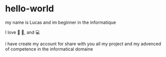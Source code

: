 # hello-world

my name is Lucas and im beginner in the informatique 

I love :hamburger: :pizza:, and :computer:

i have create my account for share with you all my project and my advenced of competence in the informatical domaine
